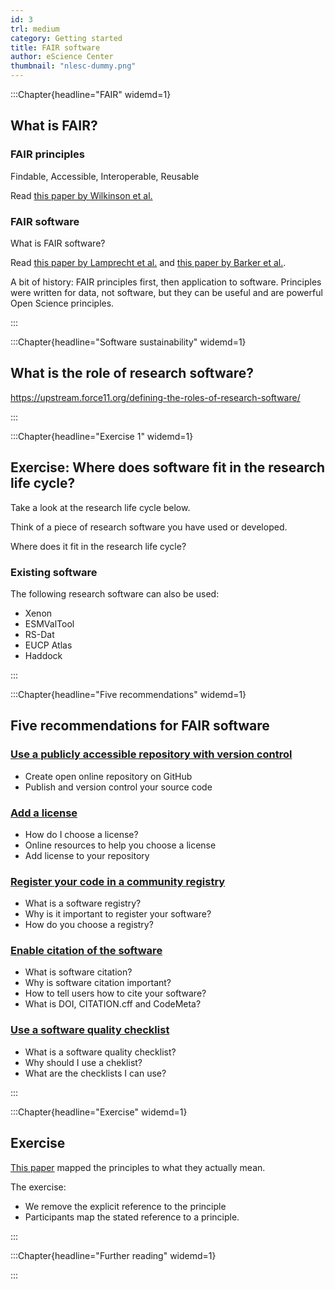 ```yaml
---
id: 3
trl: medium
category: Getting started
title: FAIR software
author: eScience Center
thumbnail: "nlesc-dummy.png"
---
```


:::Chapter{headline="FAIR" widemd=1}

## What is FAIR?

### FAIR principles

Findable, Accessible, Interoperable, Reusable

Read [this paper by Wilkinson et al.](https://www.nature.com/articles/sdata201618)

### FAIR software

What is FAIR software?

Read [this paper by Lamprecht et al.](https://content.iospress.com/articles/data-science/ds190026) and [this paper by Barker et al.](https://www.nature.com/articles/s41597-022-01710-x).

A bit of history: FAIR principles first, then application to software.
Principles were written for data, not software, but they can be useful and are powerful Open Science principles.


:::

:::Chapter{headline="Software sustainability" widemd=1}

## What is the role of research software?
https://upstream.force11.org/defining-the-roles-of-research-software/

:::

:::Chapter{headline="Exercise 1" widemd=1}

## Exercise: Where does software fit in the research life cycle?

Take a look at the research life cycle below.

Think of a piece of research software you have used or developed.

Where does it fit in the research life cycle?

### Existing software
The following research software can also be used:

- Xenon
- ESMValTool
- RS-Dat
- EUCP Atlas
- Haddock



:::


:::Chapter{headline="Five recommendations" widemd=1}
## Five recommendations for FAIR software

### [Use a publicly accessible repository with version control](https://fair-software.eu/recommendations/repository/)

- Create open online repository on GitHub
- Publish and version control your source code

### [Add a license](https://fair-software.eu/recommendations/license)

- How do I choose a license?
- Online resources to help you choose a license
- Add license to your repository

### [Register your code in a community registry](https://fair-software.eu/recommendations/registry)

- What is a software registry?
- Why is it important to register your software?
- How do you choose a registry?

### [Enable citation of the software](https://fair-software.eu/recommendations/citation)

- What is software citation?
- Why is software citation important?
- How to tell users how to cite your software?
- What is DOI, CITATION.cff and CodeMeta?

### [Use a software quality checklist](https://fair-software.eu/recommendations/checklist)

- What is a software quality checklist?
- Why should I use a cheklist?
- What are the checklists I can use?



:::


:::Chapter{headline="Exercise" widemd=1}
## Exercise



[This paper](https://www.nature.com/articles/s41597-022-01710-x) mapped the principles to what they actually mean.

The exercise:

- We remove the explicit reference to the principle
- Participants map the stated reference to a principle.




:::

:::Chapter{headline="Further reading" widemd=1}


:::